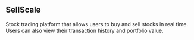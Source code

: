 ## SellScale

Stock trading platform that allows users to buy and sell stocks in real time.
Users can also view their transaction history and portfolio value.
